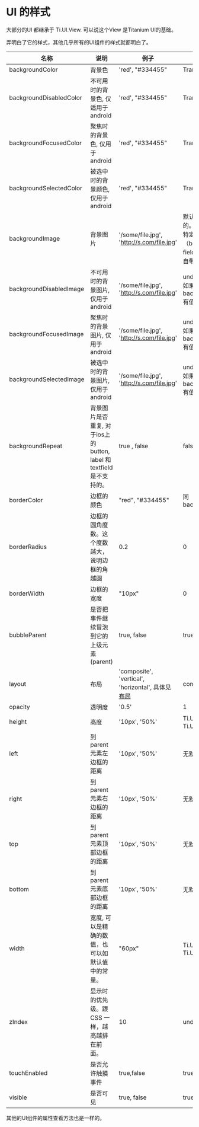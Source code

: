# UI 的样式

大部分的UI 都继承于 Ti.UI.View. 可以说这个View 是Titanium UI的基础。

弄明白了它的样式，其他几乎所有的UI组件的样式就都明白了。

名称| 说明 | 例子 | 默认值
---|---|---|---
backgroundColor | 背景色 | 'red', "#334455" | Transparent
backgroundDisabledColor | 不可用时的背景色, 仅适用于android | 'red', "#334455" | Transparent
backgroundFocusedColor | 聚焦时的背景色, 仅用于android | 'red', "#334455" | Transparent
backgroundSelectedColor  | 被选中时的背景颜色, 仅用于android | 'red', "#334455" | Transparent
backgroundImage | 背景图片 | '/some/file.jpg', 'http://s.com/file.jpg' | 默认是没有图片的。但是对于一些特定的控制类的UI（button, text field )会使用系统自带的图片。
backgroundDisabledImage | 不可用时的背景图片, 仅用于android | '/some/file.jpg', 'http://s.com/file.jpg' | undefined , 但是如果 backgroundImage 有值的话就用它。
backgroundFocusedImage | 聚焦时的背景图片, 仅用于android | '/some/file.jpg', 'http://s.com/file.jpg' | undefined , 但是如果 backgroundImage 有值的话就用它。
backgroundSelectedImage | 被选中时的背景图片, 仅用于android | '/some/file.jpg', 'http://s.com/file.jpg' | undefined , 但是如果 backgroundImage 有值的话就用它。
backgroundRepeat | 背景图片是否重复, 对于ios上的button, label 和 textfield 是不支持的。  | true , false | false
borderColor  | 边框的颜色 | "red", "#334455" | 同 backgroundColor
borderRadius  | 边框的圆角度数。这个度数越大，说明边框的角越圆 | 0.2 | 0
borderWidth | 边框的宽度 | "10px" | 0
bubbleParent | 是否把事件继续冒泡到它的上级元素(parent) | true, false| true
layout | 布局 | 'composite', 'vertical', 'horizontal', 具体见 [布局](/chapters_of_senior/layouts_positioning_and_the_view_hierarchy.md) | composite
opacity | 透明度 | '0.5' | 1
height | 高度 | '10px', '50%' | Ti.UI.FILL 或 Ti.UI.SIZE
left | 到parent元素左边框的距离 | '10px', '50%'| 无默认值
right | 到parent元素右边框的距离 | '10px', '50%'| 无默认值
top | 到parent元素顶部边框的距离 | '10px', '50%'| 无默认值
bottom | 到parent元素底部边框的距离 | '10px', '50%'| 无默认值
width | 宽度, 可以是精确的数值，也可以如默认值中的常量。| "60px" | Ti.UI.FILL 或 Ti.UI.SIZE
zIndex | 显示时的优先级。跟CSS 一样，越高越排在前面。 | 10 | undefined
touchEnabled | 是否允许触摸事件 | true,false | true
visible | 是否可见 | true, false | true


其他的UI组件的属性查看方法也是一样的。
